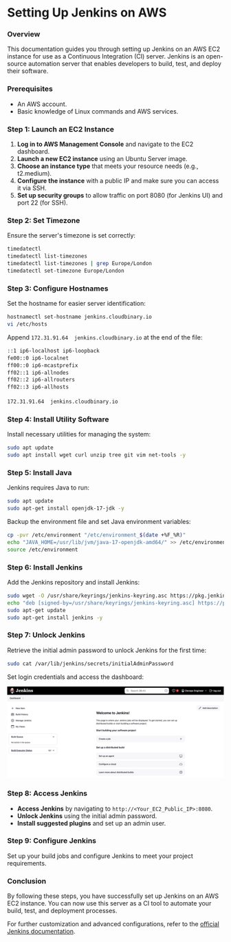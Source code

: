 # Setting Up Jenkins on AWS

### Overview

This documentation guides you through setting up Jenkins on an AWS EC2 instance for use as a Continuous Integration (CI) server. Jenkins is an open-source automation server that enables developers to build, test, and deploy their software.

### Prerequisites

- An AWS account.
- Basic knowledge of Linux commands and AWS services.

### Step 1: Launch an EC2 Instance

1. **Log in to AWS Management Console** and navigate to the EC2 dashboard.
2. **Launch a new EC2 instance** using an Ubuntu Server image.
3. **Choose an instance type** that meets your resource needs (e.g., t2.medium).
4. **Configure the instance** with a public IP and make sure you can access it via SSH.
5. **Set up security groups** to allow traffic on port 8080 (for Jenkins UI) and port 22 (for SSH).

### Step 2: Set Timezone

Ensure the server's timezone is set correctly:

```bash
timedatectl
timedatectl list-timezones
timedatectl list-timezones | grep Europe/London
timedatectl set-timezone Europe/London
```

### Step 3: Configure Hostnames

Set the hostname for easier server identification:

```bash
hostnamectl set-hostname jenkins.cloudbinary.io
vi /etc/hosts
```
Append ```172.31.91.64  jenkins.cloudbinary.io``` at the end of the file:
```bash
::1 ip6-localhost ip6-loopback
fe00::0 ip6-localnet
ff00::0 ip6-mcastprefix
ff02::1 ip6-allnodes
ff02::2 ip6-allrouters
ff02::3 ip6-allhosts

172.31.91.64  jenkins.cloudbinary.io
```

### Step 4: Install Utility Software

Install necessary utilities for managing the system:

```bash
sudo apt update
sudo apt install wget curl unzip tree git vim net-tools -y
```

### Step 5: Install Java

Jenkins requires Java to run:

```bash
sudo apt update
sudo apt-get install openjdk-17-jdk -y
```

Backup the environment file and set Java environment variables:

```bash
cp -pvr /etc/environment "/etc/environment_$(date +%F_%R)"
echo "JAVA_HOME=/usr/lib/jvm/java-17-openjdk-amd64/" >> /etc/environment
source /etc/environment
```

### Step 6: Install Jenkins

Add the Jenkins repository and install Jenkins:

```bash
sudo wget -O /usr/share/keyrings/jenkins-keyring.asc https://pkg.jenkins.io/debian-stable/jenkins.io-2023.key
echo "deb [signed-by=/usr/share/keyrings/jenkins-keyring.asc] https://pkg.jenkins.io/debian-stable binary/" | sudo tee /etc/apt/sources.list.d/jenkins.list > /dev/null
sudo apt-get update
sudo apt-get install jenkins -y
```

### Step 7: Unlock Jenkins

Retrieve the initial admin password to unlock Jenkins for the first time:

```bash
sudo cat /var/lib/jenkins/secrets/initialAdminPassword
```
Set login credentials and access the dashboard:

![](/images/jenkins_admin.png)

### Step 8: Access Jenkins

- **Access Jenkins** by navigating to `http://<Your_EC2_Public_IP>:8080`.
- **Unlock Jenkins** using the initial admin password.
- **Install suggested plugins** and set up an admin user.

### Step 9: Configure Jenkins

Set up your build jobs and configure Jenkins to meet your project requirements.

### Conclusion

By following these steps, you have successfully set up Jenkins on an AWS EC2 instance. You can now use this server as a CI tool to automate your build, test, and deployment processes.

For further customization and advanced configurations, refer to the [official Jenkins documentation](https://www.jenkins.io/doc/).


